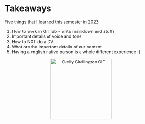 # Takeaways

Five things that I learned this semester in 2022:

1. How to work in GitHub - write markdown and stuffs
2. Important details of voice and tone
3. How to NOT do a CV
4. What are the important details of our content
5. Having a english native person is a whole different experience :)

<p align="center">
<img src="https://media.tenor.com/Tr4svi_j4zEAAAAC/skeleton-dancing.gif" alt="Skelly Skellington GIF" 
     style="width:200px;height:200px;">
